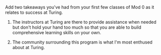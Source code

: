 Add two takeaways you've had from your first few classes of Mod 0 as it relates to success at Turing.

1. The instructors at Turing are there to provide assistance when needed but don't hold your hand too much so that you are able to build comprehensive learning skills on your own.

2. The community surrounding this program is what I'm most enthused about at Turing.
